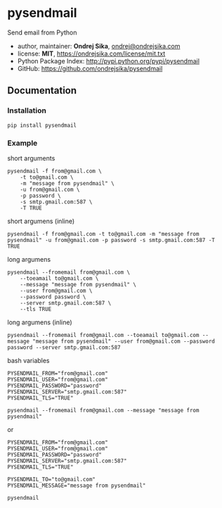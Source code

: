 # pysendmail

Send email from Python

- author, maintainer: __Ondrej Sika__, <ondrej@ondrejsika.com>
- license: __MIT__, <https://ondrejsika.com/license/mit.txt>
- Python Package Index: <http://pypi.python.org/pypi/pysendmail>
- GitHub: <https://github.com/ondrejsika/pysendmail>


## Documentation

### Installation

    pip install pysendmail


### Example
short arguments

    pysendmail -f from@gmail.com \
        -t to@gmail.com \
        -m "message from pysendmail" \
        -u from@gmail.com \
        -p password \
        -s smtp.gmail.com:587 \
        -T TRUE


short argumens (inline)

    pysendmail -f from@gmail.com -t to@gmail.com -m "message from pysendmail" -u from@gmail.com -p password -s smtp.gmail.com:587 -T TRUE

long argumens

    pysendmail --fromemail from@gmail.com \
        --toeamail to@gmail.com \
        --message "message from pysendmail" \
        --user from@gmail.com \
        --password password \
        --server smtp.gmail.com:587 \
        --tls TRUE

long argumens (inline)

    pysendmail --fromemail from@gmail.com --toeamail to@gmail.com --message "message from pysendmail" --user from@gmail.com --password password --server smtp.gmail.com:587

bash variables

```
PYSENDMAIL_FROM="from@gmail.com"
PYSENDMAIL_USER="from@gmail.com"
PYSENDMAIL_PASSWORD="password"
PYSENDMAIL_SERVER="smtp.gmail.com:587"
PYSENDMAIL_TLS="TRUE"

pysendmail --fromemail from@gmail.com --message "message from pysendmail"
```

or

```
PYSENDMAIL_FROM="from@gmail.com"
PYSENDMAIL_USER="from@gmail.com"
PYSENDMAIL_PASSWORD="password"
PYSENDMAIL_SERVER="smtp.gmail.com:587"
PYSENDMAIL_TLS="TRUE"

PYSENDMAIL_TO="to@gmail.com"
PYSENDMAIL_MESSAGE="message from pysendmail"

pysendmail
```

